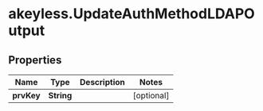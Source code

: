 # akeyless.UpdateAuthMethodLDAPOutput

## Properties

Name | Type | Description | Notes
------------ | ------------- | ------------- | -------------
**prvKey** | **String** |  | [optional] 


